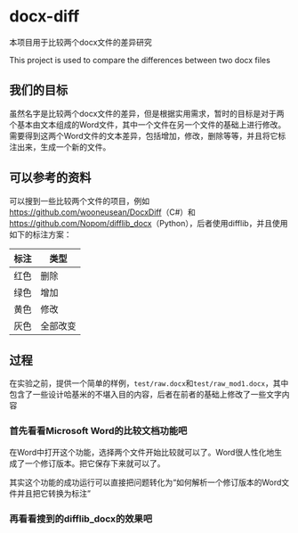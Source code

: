 # docx-diff

本项目用于比较两个docx文件的差异研究

This project is used to compare the differences between two docx files

## 我们的目标

虽然名字是比较两个docx文件的差异，但是根据实用需求，暂时的目标是对于两个基本由文本组成的Word文件，其中一个文件在另一个文件的基础上进行修改。需要得到这两个Word文件的文本差异，包括增加，修改，删除等等，并且将它标注出来，生成一个新的文件。

## 可以参考的资料

可以搜到一些比较两个文件的项目，例如<https://github.com/wooneusean/DocxDiff>（C#）和<https://github.com/Nopom/difflib_docx>（Python），后者使用difflib，并且使用如下的标注方案：

| 标注 | 类型 |
|---|---|
| 红色 | 删除 |
| 绿色 | 增加 |
| 黄色 | 修改 |
| 灰色 | 全部改变 |

## 过程

在实验之前，提供一个简单的样例，`test/raw.docx`和`test/raw_mod1.docx`，其中包含了一些设计哈基米的不堪入目的内容，后者在前者的基础上修改了一些文字内容

### 首先看看Microsoft Word的比较文档功能吧

在Word中打开这个功能，选择两个文件开始比较就可以了。Word很人性化地生成了一个修订版本。把它保存下来就可以了。

其实这个功能的成功运行可以直接把问题转化为“如何解析一个修订版本的Word文件并且把它转换为标注”

### 再看看搜到的difflib_docx的效果吧

